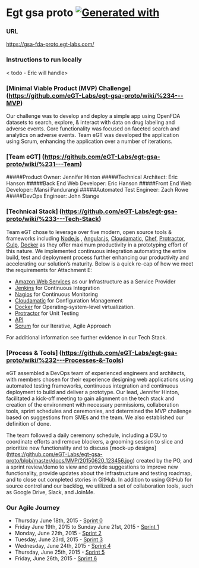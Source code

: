 # Egt gsa proto [![Generated with](https://img.shields.io/badge/generated%20with-bangular-blue.svg?style=flat-square)](https://github.com/42Zavattas/generator-bangular)

### URL 
https://gsa-fda-proto.egt-labs.com/

### Instructions to run locally
< todo - Eric will handle>

### [Minimal Viable Product (MVP) Challenge] (https://github.com/eGT-Labs/egt-gsa-proto/wiki/%234---MVP) 
Our challenge was to develop and deploy a simple app using OpenFDA datasets to search, explore, & interact with data on drug labeling and adverse events. Core functionality was focused on faceted search and analytics on adverse events. Team eGT was developed the application using Scrum, enhancing the application over a number of iterations.

### [Team eGT] (https://github.com/eGT-Labs/egt-gsa-proto/wiki/%231---Team)
#####Product Owner: Jennifer Hinton
#####Technical Architect: Eric Hanson
#####Back End Web Developer: Eric Hanson
#####Front End Web Developer: Mansi Pandurangi
#####Automated Test Engineer: Zach Rowe
#####DevOps Engineer: John Stange

### [Technical Stack] (https://github.com/eGT-Labs/egt-gsa-proto/wiki/%233---Tech-Stack) 
Team eGT chose to leverage over five modern, open source tools & frameworks including [Node.js](https://nodejs.org) , [Angular.js](https://angularjs.org/), [Cloudamatic](https://github.com/cloudamatic/cloudamatic/blob/master/README.md/), [Chef](https://www.chef.io/chef/), [Protractor](https://angular.github.io/protractor/#/), [Gulp](http://gulpjs.com/), [Docker](https://www.docker.com/) as they offer maximum productivity in a prototyping effort of this nature. We implemented continuous integration automating the entire build, test and deployment process further enhancing our productivity and accelerating our solution’s maturity.  Below is a quick re-cap of how we meet the requirements for Attachment E: 
- [Amazon Web Services](https://cloud.githubusercontent.com/assets/4334183/8358734/f2cc0d02-1b2f-11e5-9c30-134fc1b4db96.png) as our Infrastructure as a Service Provider
- [Jenkins](https://github.com/eGT-Labs/egt-gsa-proto/wiki/%233---Tech-Stack#continuous-integration) for Continuous Integration
- [Nagios](https://github.com/eGT-Labs/egt-gsa-proto/wiki/%233---Tech-Stack#continuous-monitoring) for Continuous Monitoring
- [Cloudamatic](https://github.com/eGT-Labs/egt-gsa-proto/blob/master/docs/Tech%20Stack/deploylog) for Configuration Management 
- [Docker]() for Operating-system-level virtualization. 
- [Protractor](https://github.com/eGT-Labs/egt-gsa-proto/wiki/%233---Tech-Stack#testing) for Unit Testing
- [API]()
- [Scrum](https://github.com/eGT-Labs/egt-gsa-proto/wiki/%232---Processes-&-Tools) for our Iterative, Agile Approach

For additional information see further evidence in our Tech Stack.

### [Process & Tools] (https://github.com/eGT-Labs/egt-gsa-proto/wiki/%232---Processes-&-Tools)
eGT assembled a DevOps team of experienced engineers and architects, with members chosen for their experience designing web applications using automated testing frameworks, continuous integration and continuous deployment to build and deliver a prototype. Our lead, Jennifer Hinton, facilitated a kick-off meeting to gain alignment on the tech stack and creation of the environment with necessary permissions, collaboration tools, sprint schedules and ceremonies, and determined the MVP challenge based on suggestions from SMEs and the team. We also established our definition of done.

The team followed a daily ceremony schedule, including a DSU to coordinate efforts and remove blockers, a grooming session to slice and prioritize new functionality and to discuss [mock-up designs] (https://github.com/eGT-Labs/egt-gsa-proto/blob/master/docs/MVP/20150620_123456.jpg) created by the PO, and a sprint review/demo to view and provide suggestions to improve new functionality, provide updates about the infrastructure and testing roadmap, and to close out completed stories in GitHub. In addition to using GitHub for source control and our backlog, we utilized a set of collaboration tools, such as Google Drive, Slack, and JoinMe.
 

### Our Agile Journey
-	Thursday June 18th, 2015 - [Sprint 0](https://github.com/eGT-Labs/egt-gsa-proto/wiki/Agile-Journey#sprint-0)
-	Friday June 19th, 2015 to Sunday June 21st, 2015 - [Sprint 1](https://github.com/eGT-Labs/egt-gsa-proto/wiki/Agile-Journey#sprint-1)
-	Monday, June 22th, 2015  - [Sprint 2](https://github.com/eGT-Labs/egt-gsa-proto/wiki/Agile-Journey#sprint-2)
-	Tuesday, June 23rd, 2015 - [Sprint 3](https://github.com/eGT-Labs/egt-gsa-proto/wiki/Agile-Journey#sprint-3)
-	Wednesday, June 24th, 2015 - [Sprint 4](https://github.com/eGT-Labs/egt-gsa-proto/wiki/Agile-Journey#sprint-4)
-	Thursday, June 25th, 2015 - [Sprint 5](https://github.com/eGT-Labs/egt-gsa-proto/wiki/Agile-Journey#sprint-5)
-	Friday, June 26th, 2015 - [Sprint 6](https://github.com/eGT-Labs/egt-gsa-proto/wiki/Agile-Journey#sprint-6)
